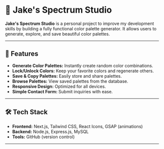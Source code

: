 # 🎨 Jake's Spectrum Studio

**Jake's Spectrum Studio** is a personal project to improve my development skills by building a fully functional color palette generator. It allows users to generate, explore, and save beautiful color palettes.

---

## 🚀 Features

- **Generate Color Palettes:** Instantly create random color combinations.
- **Lock/Unlock Colors:** Keep your favorite colors and regenerate others.
- **Save & Copy Palettes:** Easily store and share palettes.
- **Browse Palettes:** View saved palettes from the database.
- **Responsive Design:** Optimized for all devices.
- **Simple Contact Form:** Submit inquiries with ease.

---

## 🛠️ Tech Stack

- **Frontend:** Next.js, Tailwind CSS, React Icons, GSAP (animations)
- **Backend:** Node.js, Express.js, MySQL
- **Tools:** GitHub (version control)

---

